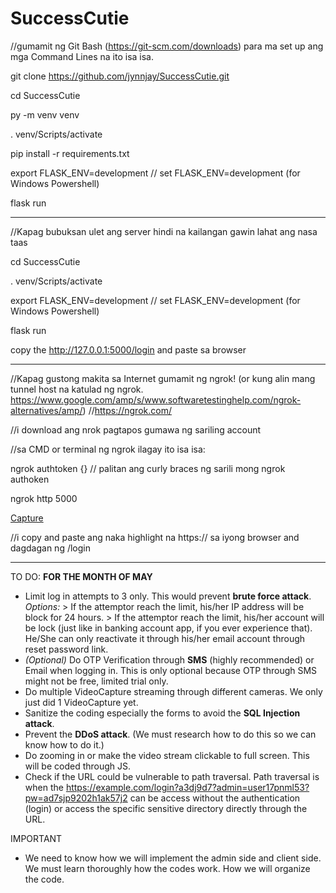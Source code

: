 # SuccessCutie

//gumamit ng Git Bash (https://git-scm.com/downloads) para ma set up ang mga Command Lines na ito isa isa.

git clone https://github.com/jynnjay/SuccessCutie.git

cd SuccessCutie

py -m venv venv

. venv/Scripts/activate

pip install -r requirements.txt

export FLASK_ENV=development  // set FLASK_ENV=development (for Windows Powershell)

flask run


---
//Kapag bubuksan ulet ang server hindi na kailangan gawin lahat ang nasa taas

cd SuccessCutie

. venv/Scripts/activate

export FLASK_ENV=development  // set FLASK_ENV=development (for Windows Powershell)

flask run

copy the http://127.0.0.1:5000/login and paste sa browser

---
//Kapag gustong makita sa Internet gumamit ng ngrok! (or kung alin mang tunnel host na katulad ng ngrok. https://www.google.com/amp/s/www.softwaretestinghelp.com/ngrok-alternatives/amp/)
//https://ngrok.com/

//i download ang nrok pagtapos gumawa ng sariling account

//sa CMD or terminal ng ngrok ilagay ito isa isa:

ngrok authtoken {} // palitan ang curly braces ng sarili mong ngrok authoken

ngrok http 5000

[Capture](https://user-images.githubusercontent.com/85058488/162574693-2355ee3a-6b8a-4c55-88d4-e32303ff454c.PNG)

//i copy and paste ang naka highlight na https:// sa iyong browser and dagdagan ng /login




*******



 
TO DO: **FOR THE MONTH OF MAY**

* Limit log in attempts to 3 only. This would prevent **brute force attack**.
 _Options:_ > If the attemptor reach the limit, his/her IP address will be block for 24 hours.
            > If the attemptor reach the limit, his/her account will be lock (just like in banking account app, if you ever experience that). He/She can only reactivate it through his/her email account through reset password link.
* _(Optional)_ Do OTP Verification through **SMS** (highly recommended) or Email when logging in. This is only optional because OTP through SMS might not be free, limited trial only.
* Do multiple VideoCapture streaming through different cameras. We only just did 1 VideoCapture yet.
* Sanitize the coding especially the forms to avoid the **SQL Injection attack**.
* Prevent the **DDoS attack**. (We must research how to do this so we can know how to do it.)
* Do zooming in or make the video stream clickable to full screen. This will be coded through JS.
* Check if the URL could be vulnerable to path traversal.
  Path traversal is when the https://example.com/login?a3dj9d7?admin=user17pnml53?pw=ad7sjp9202h1ak57j2 can be access without the authentication (login) or access the 
  specific sensitive directory directly through the URL.


IMPORTANT
* We need to know how we will implement the admin side and client side. We must learn thoroughly how the codes work. How we will organize the code. 


